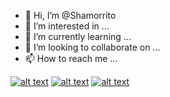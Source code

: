- 👋 Hi, I’m @Shamorrito
- 👀 I’m interested in ...
- 🌱 I’m currently learning ...
- 💞️ I’m looking to collaborate on ...
- 📫 How to reach me ...

<!---
Shamorrito/Shamorrito is a ✨ special ✨ repository because its `README.md` (this file) appears on your GitHub profile.
You can click the Preview link to take a look at your changes.
--->

[![alt text][1.1]][1]
[![alt text][2.1]][2]
[![alt text][3.1]][3]

<!-- iconos -->

[1.1]:![linkedin](https://user-images.githubusercontent.com/105572500/168455148-1c9ad1bb-8227-447e-8ea8-b2250e82f23f.png)
[2.1]:![twitter](https://user-images.githubusercontent.com/105572500/168455149-b9fda2f9-317f-4c2a-9eb5-c1a9072a0358.png)
[3.1]:![instagram](https://user-images.githubusercontent.com/105572500/168455139-85a217b2-aab0-4b19-84d1-b709137c827a.png)

<!-- links -->

[1]: https://twitter.com/shamorrito
[2]: https://www.linkedin.com/in/bcham0512/
[3]: https://www.instagram.com/fearless_wizard_/
